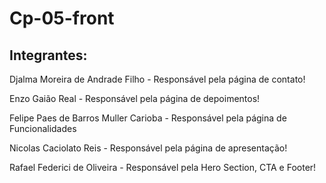 # Cp-05-front

## Integrantes:
Djalma Moreira de Andrade Filho - Responsável pela página de contato!

Enzo Gaião Real - Responsável pela página de depoimentos!

Felipe Paes de Barros Muller Carioba - Responsável pela página de Funcionalidades

Nicolas Caciolato Reis - Responsável pela página de apresentação!

Rafael Federici de Oliveira - Responsável pela Hero Section, CTA e Footer!
